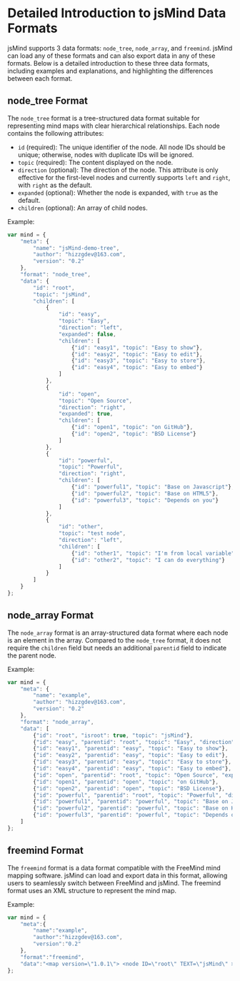 # Detailed Introduction to jsMind Data Formats

jsMind supports 3 data formats: `node_tree`, `node_array`, and `freemind`. jsMind can load any of these formats and can also export data in any of these formats. Below is a detailed introduction to these three data formats, including examples and explanations, and highlighting the differences between each format.

## node_tree Format

The `node_tree` format is a tree-structured data format suitable for representing mind maps with clear hierarchical relationships. Each node contains the following attributes:

- `id` (required): The unique identifier of the node. All node IDs should be unique; otherwise, nodes with duplicate IDs will be ignored.
- `topic` (required): The content displayed on the node.
- `direction` (optional): The direction of the node. This attribute is only effective for the first-level nodes and currently supports `left` and `right`, with `right` as the default.
- `expanded` (optional): Whether the node is expanded, with `true` as the default.
- `children` (optional): An array of child nodes.

Example:
```javascript
var mind = {
    "meta": {
        "name": "jsMind-demo-tree",
        "author": "hizzgdev@163.com",
        "version": "0.2"
    },
    "format": "node_tree",
    "data": {
        "id": "root",
        "topic": "jsMind",
        "children": [
            {
                "id": "easy",
                "topic": "Easy",
                "direction": "left",
                "expanded": false,
                "children": [
                    {"id": "easy1", "topic": "Easy to show"},
                    {"id": "easy2", "topic": "Easy to edit"},
                    {"id": "easy3", "topic": "Easy to store"},
                    {"id": "easy4", "topic": "Easy to embed"}
                ]
            },
            {
                "id": "open",
                "topic": "Open Source",
                "direction": "right",
                "expanded": true,
                "children": [
                    {"id": "open1", "topic": "on GitHub"},
                    {"id": "open2", "topic": "BSD License"}
                ]
            },
            {
                "id": "powerful",
                "topic": "Powerful",
                "direction": "right",
                "children": [
                    {"id": "powerful1", "topic": "Base on Javascript"},
                    {"id": "powerful2", "topic": "Base on HTML5"},
                    {"id": "powerful3", "topic": "Depends on you"}
                ]
            },
            {
                "id": "other",
                "topic": "test node",
                "direction": "left",
                "children": [
                    {"id": "other1", "topic": "I'm from local variable"},
                    {"id": "other2", "topic": "I can do everything"}
                ]
            }
        ]
    }
};
```

## node_array Format

The `node_array` format is an array-structured data format where each node is an element in the array. Compared to the `node_tree` format, it does not require the `children` field but needs an additional `parentid` field to indicate the parent node.


Example:
```javascript
var mind = {
    "meta": {
        "name": "example",
        "author": "hizzgdev@163.com",
        "version": "0.2"
    },
    "format": "node_array",
    "data": [
        {"id": "root", "isroot": true, "topic": "jsMind"},
        {"id": "easy", "parentid": "root", "topic": "Easy", "direction": "left"},
        {"id": "easy1", "parentid": "easy", "topic": "Easy to show"},
        {"id": "easy2", "parentid": "easy", "topic": "Easy to edit"},
        {"id": "easy3", "parentid": "easy", "topic": "Easy to store"},
        {"id": "easy4", "parentid": "easy", "topic": "Easy to embed"},
        {"id": "open", "parentid": "root", "topic": "Open Source", "expanded": false, "direction": "right"},
        {"id": "open1", "parentid": "open", "topic": "on GitHub"},
        {"id": "open2", "parentid": "open", "topic": "BSD License"},
        {"id": "powerful", "parentid": "root", "topic": "Powerful", "direction": "right"},
        {"id": "powerful1", "parentid": "powerful", "topic": "Base on Javascript"},
        {"id": "powerful2", "parentid": "powerful", "topic": "Base on HTML5"},
        {"id": "powerful3", "parentid": "powerful", "topic": "Depends on you"}
    ]
};
```

## freemind Format

The `freemind` format is a data format compatible with the FreeMind mind mapping software. jsMind can load and export data in this format, allowing users to seamlessly switch between FreeMind and jsMind. The freemind format uses an XML structure to represent the mind map.

Example:
```javascript
var mind = {
    "meta":{
        "name":"example",
        "author":"hizzgdev@163.com",
        "version":"0.2"
    },
    "format":"freemind",
    "data":"<map version=\"1.0.1\"> <node ID=\"root\" TEXT=\"jsMind\" > <node ID=\"easy\" POSITION=\"left\" TEXT=\"Easy\" > <node ID=\"easy1\" TEXT=\"Easy to show\" /> <node ID=\"easy2\" TEXT=\"Easy to edit\" /> <node ID=\"easy3\" TEXT=\"Easy to store\" /> <node ID=\"easy4\" TEXT=\"Easy to embed\" /> </node> <node ID=\"open\" POSITION=\"right\" TEXT=\"Open Source\" > <node ID=\"open1\" TEXT=\"on GitHub\" /> <node ID=\"open2\" TEXT=\"BSD License\" /> </node> <node ID=\"powerful\" POSITION=\"right\" TEXT=\"Powerful\" > <node ID=\"powerful1\" TEXT=\"Base on Javascript\" /> <node ID=\"powerful2\" TEXT=\"Base on HTML5\" /> <node ID=\"powerful3\" TEXT=\"Depends on you\" /> </node> <node ID=\"other\" POSITION=\"left\" TEXT=\"test node\" > <node ID=\"other1\" TEXT=\"I'm from local variable\" /> <node ID=\"other2\" TEXT=\"I can do everything\" /> </node> </node> </map>"
};
```

